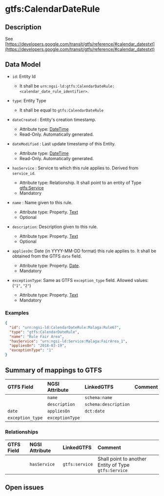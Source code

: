 # gtfs:CalendarDateRule

## Description

See [https://developers.google.com/transit/gtfs/reference/#calendar_datestxt](https://developers.google.com/transit/gtfs/reference/#calendar_datestxt)

## Data Model

+ `id`: Entity Id
    + It shall be `urn:ngsi-ld:gtfs:CalendarDateRule:<calendar_date_rule_identifier>`. 

+ `type`: Entity Type 
    + It shall be equal to `gtfs:CalendarDateRule`
  
+ `dateCreated` : Entity's creation timestamp.
    + Attribute type: [DateTime](https://schema.org/DateTime)
    + Read-Only. Automatically generated. 
 
+ `dateModified` : Last update timestamp of this Entity.
    + Attribute type: [DateTime](https://schema.org/DateTime)
    + Read-Only. Automatically generated.
  
+ `hasService` : Service to which this rule applies to. Derived from `service_id`.
    + Attribute type: Relationship. It shall point to an entity of Type [gtfs:Service](../../Service/doc/spec.md)
    + Mandatory
  
+ `name` : Name given to this rule.
    + Attribute type: Property. [Text](https://schema.org/Text)
    + Optional

+ `description`: Description given to this rule.
    + Attribute type: Property. [Text](https://schema.org/Text)
    + Optional
  
+ `appliesOn`: Date (in YYYY-MM-DD format) this rule applies to. It shall be obtained from the GTFS `date` field. 
    + Attribute type: Property. [Date](https://schema.org/Date). 
    + Mandatory

+ `exceptionType`: Same as GTFS `exception_type` field. Allowed values: (`"1"`, `"2"`)
    + Attribute type: Property. [Text](https://schema.org/Text)
    + Mandatory

### Examples

```json
{
  "id": "urn:ngsi-ld:CalendarDateRule:Malaga:Rule67",
  "type": "gtfs:CalendarDateRule",
  "name": "Rule Fair Area",
  "hasService": "urn:ngsi-ld:Service:Malaga:FairArea_1",
  "appliesOn": "2018-03-19",
  "exceptionType": "1"
}
```

## Summary of mappings to GTFS

| GTFS Field                | NGSI Attribute          | LinkedGTFS                  | Comment                                                    |
|:--------------------------|:------------------------|:--------------------------- |:-----------------------------------------------------------|
|                           | `name`                  | `schema:name`               |                                                            |
|                           | `description`           | `schema:description`        |                                                            |
| `date`                    | `appliesOn`             | `dct:date`                  |                                                            |
| `exception_type`          | `exceptionType`         |                             |                                                            |

                              


### Relationships

| GTFS Field              | NGSI Attribute        | LinkedGTFS           | Comment                                                |
|:----------------------- |:----------------------|:-------------------- |:-------------------------------------------------------|
|                         | `hasService`          | `gtfs:service`        | Shall point to another Entity of Type `gtfs:Service`  |

## Open issues
